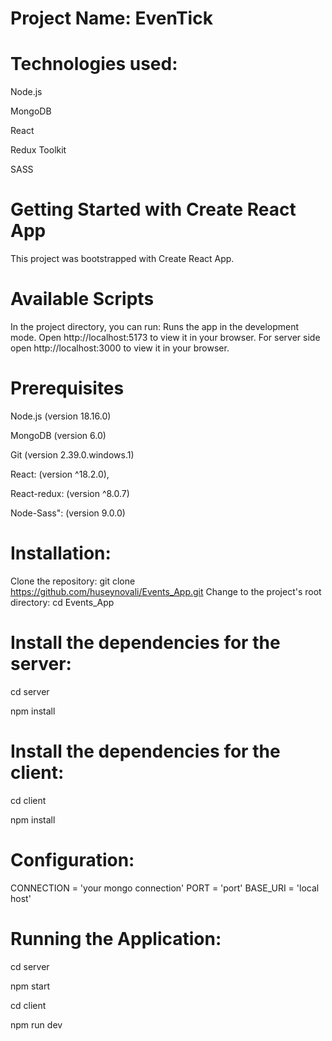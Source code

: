 # Project Name: EvenTick
# Technologies used:
Node.js

MongoDB

React

Redux Toolkit

SASS
# Getting Started with Create React App
This project was bootstrapped with Create React App.
# Available Scripts
In the project directory, you can run:
Runs the app in the development mode.
Open http://localhost:5173 to view it in your browser.
For server side open http://localhost:3000 to view it in your browser.
# Prerequisites
Node.js (version 18.16.0)

MongoDB (version 6.0)

Git (version 2.39.0.windows.1)

React: (version ^18.2.0),

React-redux: (version ^8.0.7)

Node-Sass": (version 9.0.0)
# Installation:
Clone the repository: git clone https://github.com/huseynovali/Events_App.git
Change to the project's root directory: cd Events_App
# Install the dependencies for the server:
cd server

npm install
# Install the dependencies for the client:
cd client

npm install
# Configuration:
CONNECTION = 'your mongo connection'
PORT = 'port'
BASE_URI = 'local host'

# Running the Application:
cd server

npm start

cd client

npm run dev
